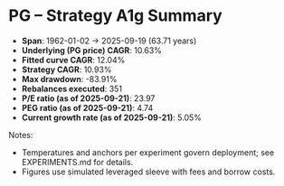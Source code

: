 # PG – Strategy A1g Summary

- **Span**: 1962-01-02 → 2025-09-19 (63.71 years)
- **Underlying (PG price) CAGR**: 10.63%
- **Fitted curve CAGR**: 12.04%
- **Strategy CAGR**: 10.93%
- **Max drawdown**: -83.91%
- **Rebalances executed**: 351
- **P/E ratio (as of 2025-09-21)**: 23.97
- **PEG ratio (as of 2025-09-21)**: 4.74
- **Current growth rate (as of 2025-09-21)**: 5.05%

Notes:

- Temperatures and anchors per experiment govern deployment; see EXPERIMENTS.md for details.
- Figures use simulated leveraged sleeve with fees and borrow costs.
